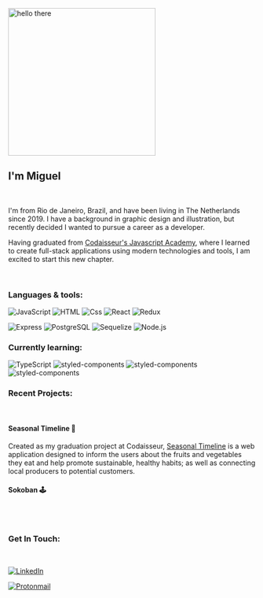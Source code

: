<img alt="hello there" src="https://media0.giphy.com/media/3ornk57KwDXf81rjWM/giphy.gif?cid=ecf05e47u56q36z3urmv18gyicgwi34dr54fjbev42imipgx&rid=giphy.gif&ct=g" width="300px" />

<br>

## I'm Miguel

<br>

I'm from Rio de Janeiro, Brazil, and have been living in The Netherlands since 2019. I have a background in graphic design and illustration, but recently decided I wanted to pursue a career as a developer.

Having graduated from [Codaisseur's Javascript Academy](https://codaisseur.com/), where I learned to create full-stack applications using modern technologies and tools, I am excited to start this new chapter.

<br>

### Languages & tools:

<img alt="JavaScript" src="https://img.shields.io/badge/JavaScript-F7DF1E?logo=javascript&logoColor=white&style=for-the-badge" /> <img alt="HTML" src="https://img.shields.io/badge/HTML-E34F26?logo=html5&logoColor=white&style=for-the-badge" /> <img alt="Css" src="https://img.shields.io/badge/CSS-1572B6?logo=css3&logoColor=white&style=for-the-badge" /> <img alt="React" src="https://img.shields.io/badge/React-61DAFB?logo=react&logoColor=white&style=for-the-badge" /> <img alt="Redux" src="https://img.shields.io/badge/Redux-764ABC?logo=redux&logoColor=white&style=for-the-badge" />

<img alt="Express" src="https://img.shields.io/badge/Express-000000?logo=express&logoColor=white&style=for-the-badge" /> <img alt="PostgreSQL" src="https://img.shields.io/badge/PostgreSQL-4169E1?logo=postgresql&logoColor=white&style=for-the-badge" /> <img alt="Sequelize" src="https://img.shields.io/badge/Sequelize-52B0E7?logo=sequelize&logoColor=white&style=for-the-badge" /> <img alt="Node.js" src="https://img.shields.io/badge/Node.js-339933?logo=node.js&logoColor=white&style=for-the-badge" />

### Currently learning:

<img alt="TypeScript" src="https://img.shields.io/badge/TypeScript-007ACC?style=for-the-badge&logo=typescript&logoColor=white" /> <img alt="styled-components" src="https://img.shields.io/badge/styled--components-DB7093?style=for-the-badge&logo=styled-components&logoColor=white" /> <img alt="styled-components" src="https://img.shields.io/badge/React_Native-20232A?style=for-the-badge&logo=react&logoColor=61DAFB" /> <img alt="styled-components" src="https://img.shields.io/badge/GraphQl-E10098?style=for-the-badge&logo=graphql&logoColor=white" />


### Recent Projects:

<br>

#### Seasonal Timeline 🌱

Created as my graduation project at Codaisseur, [Seasonal Timeline](https://github.com/mferraris/seasonal-timeline_client) is a web application designed to inform the users about the fruits and vegetables they eat and help promote sustainable, healthy habits; as well as connecting local producers to potential customers.


#### Sokoban 🕹️

<br><br>

### Get In Touch:

<br>

<a href="https://www.linkedin.com/in/miguelferraris/"><img alt="LinkedIn" src="https://img.shields.io/badge/LinkedIn-0A66C2?logo=linkedIn&logoColor=white&style=for-the-badge"/><a>

<a href="mailto: mgl.aguiar@protonmail.com"><img alt="Protonmail" src="https://img.shields.io/badge/ProtonMail-8B89CC?style=for-the-badge&logo=protonmail&logoColor=white"/></a>
